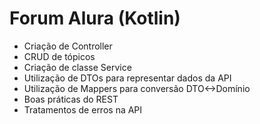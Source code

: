# Forum Alura (Kotlin)

- Criação de Controller
- CRUD de tópicos
- Criação de classe Service
- Utilização de DTOs para representar dados da API
- Utilização de Mappers para conversão DTO<->Domínio
- Boas práticas do REST
- Tratamentos de erros na API
